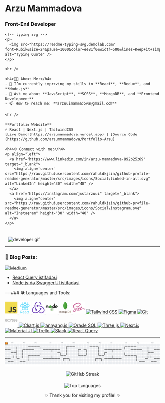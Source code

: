 <!-- START: Two-column header (texts left, gif right) -->
<div style="display: flex; align-items: flex-start; gap: 24px; flex-wrap: wrap;">

  <!-- Left column: all texts -->
  <div style="flex: 1 1 520px; min-width: 320px;">
    <h1 align="left">Arzu Mammadova</h1>
    <h3 align="left">Front-End Developer</h3>

    <!-- typing svg -->
    <p>
      <img src="https://readme-typing-svg.demolab.com?font=Rubik&size=24&pause=1000&color=ee81f0&width=500&lines=Keep+it+simple,+stupid." alt="Typing Quote" />
    </p>

    <hr />

    <h4>👩‍💻 About Me:</h4>
    - 🌱 I’m currently improving my skills in **React**, **Redux**, and **Node.js**  
    - 💬 Ask me about **JavaScript**, **SCSS**, **MongoDB**, and **Frontend Development**  
    - 📫 How to reach me: **arzuuimammadova@gmail.com**

    <hr />

    **Portfolio Website**  
    ⚡ React | Next.js | TailwindCSS  
    [Live Demo](https://arzumammadova.vercel.app) | [Source Code](https://github.com/arzummammadova/Portfolio-Arzu)

    <h4>🌐 Connect with me:</h4>
    <p align="left">
      <a href="https://www.linkedin.com/in/arzu-mammadova-892b25269" target="_blank">
        <img align="center" src="https://raw.githubusercontent.com/rahuldkjain/github-profile-readme-generator/master/src/images/icons/Social/linked-in-alt.svg" alt="LinkedIn" height="30" width="40" />
      </a>
      <a href="https://instagram.com/justarzuui" target="_blank">
        <img align="center" src="https://raw.githubusercontent.com/rahuldkjain/github-profile-readme-generator/master/src/images/icons/Social/instagram.svg" alt="Instagram" height="30" width="40" />
      </a>
    </p>
  </div>

  <!-- Right column: gif image -->
  <div style="flex: 0 0 320px; display: flex; justify-content: center; align-items: flex-start; min-width: 220px;">
    <img src="https://i.pinimg.com/originals/41/5d/4c/415d4c7290df94be36e1a2df14aacef4.gif" width="300" alt="developer gif" />
  </div>
</div>
<!-- END: Two-column header -->

---

### 📝 Blog Posts:
<p align="left">
  <a href="https://medium.com/@arzuuimammadova" target="_blank">
    <img src="https://img.shields.io/badge/Medium-12100E?style=for-the-badge&logo=medium&logoColor=white" alt="Medium"/>
  </a>
</p>

- [React Query istifadəsi](https://medium.com/@arzuuimammadova/react-query-4758c0760cb3)  
- [Node.js-də Swagger UI istifadəsi](https://medium.com/@arzuuimammadova/node-js-də-swagger-ui-istifadəsi-88c3a9113ee8)  

---### 🛠️ Languages and Tools:
<p align="left">
  <a href="https://developer.mozilla.org/en-US/docs/Web/JavaScript" target="_blank">
    <img src="https://raw.githubusercontent.com/devicons/devicon/master/icons/javascript/javascript-original.svg" alt="JavaScript" width="40" height="40"/>
  </a>
  <a href="https://reactjs.org/" target="_blank">
    <img src="https://raw.githubusercontent.com/devicons/devicon/master/icons/react/react-original-wordmark.svg" alt="React" width="40" height="40"/>
  </a>
  <a href="https://redux.js.org/" target="_blank">
    <img src="https://raw.githubusercontent.com/devicons/devicon/master/icons/redux/redux-original.svg" alt="Redux" width="40" height="40"/>
  </a>
  <a href="https://nodejs.org/" target="_blank">
    <img src="https://raw.githubusercontent.com/devicons/devicon/master/icons/nodejs/nodejs-original-wordmark.svg" alt="Node.js" width="40" height="40"/>
  </a>
  <a href="https://www.mongodb.com/" target="_blank">
    <img src="https://raw.githubusercontent.com/devicons/devicon/master/icons/mongodb/mongodb-original-wordmark.svg" alt="MongoDB" width="40" height="40"/>
  </a>
  <a href="https://sass-lang.com/" target="_blank">
    <img src="https://raw.githubusercontent.com/devicons/devicon/master/icons/sass/sass-original.svg" alt="Sass" width="40" height="40"/>
  </a>
  <a href="https://tailwindcss.com/" target="_blank">
    <img src="https://www.vectorlogo.zone/logos/tailwindcss/tailwindcss-icon.svg" alt="Tailwind CSS" width="40" height="40"/>
  </a>
  <a href="https://www.figma.com/" target="_blank">
    <img src="https://www.vectorlogo.zone/logos/figma/figma-icon.svg" alt="Figma" width="40" height="40"/>
  </a>
  <a href="https://git-scm.com/" target="_blank">
    <img src="https://www.vectorlogo.zone/logos/git-scm/git-scm-icon.svg" alt="Git" width="40" height="40"/>
  </a>
  <a href="https://expressjs.com/" target="_blank">
    <img src="https://raw.githubusercontent.com/devicons/devicon/master/icons/express/express-original-wordmark.svg" alt="Express" width="40" height="40"/>
  </a>
  <a href="https://www.chartjs.org/" target="_blank">
    <img src="https://www.chartjs.org/media/logo-title.svg" alt="Chart.js" width="40" height="40"/>
  </a>
  <a href="https://www.npmjs.com/package/annyang" target="_blank">
    <img src="https://img.icons8.com/color/48/000000/microphone.png" alt="annyang.js" width="40" height="40"/>
  </a>
  <a href="https://www.oracle.com/database/" target="_blank">
    <img src="https://img.icons8.com/color/48/000000/oracle-logo.png" alt="Oracle SQL" width="40" height="40"/>
  </a>
  <a href="https://threejs.org/" target="_blank">
    <img src="https://threejs.org/files/favicon.ico" alt="Three.js" width="40" height="40"/>
  </a>
  <a href="https://nextjs.org/" target="_blank">
    <img src="https://upload.wikimedia.org/wikipedia/commons/8/8e/Nextjs-logo.svg" alt="Next.js" width="40" height="40"/>
  </a>
  <a href="https://mui.com/" target="_blank">
    <img src="https://mui.com/static/logo.png" alt="Material UI" width="40" height="40"/>
  </a>
  <a href="https://trello.com/" target="_blank">
    <img src="https://img.icons8.com/color/48/000000/trello.png" alt="Trello" width="40" height="40"/>
  </a>
  <a href="https://slack.com/" target="_blank">
    <img src="https://img.icons8.com/color/48/000000/slack-new.png" alt="Slack" width="40" height="40"/>
  </a>
  <a href="https://tanstack.com/query/latest" target="_blank">
    <img src="https://react-query.tanstack.com/_next/static/media/logo.5b2fcfb7.svg" alt="React Query" width="40" height="40"/>
  </a>
</p>

---

<!-- rest of your README remains exactly as you had it -->
<picture>
  <source media="(prefers-color-scheme: dark)" srcset="https://raw.githubusercontent.com/arzummammadova/arzummammadova/output/pacman-contribution-graph-dark.svg">
  <source media="(prefers-color-scheme: light)" srcset="https://raw.githubusercontent.com/arzummammadova/arzummammadova/output/pacman-contribution-graph.svg">
  <img alt="pacman contribution graph" src="https://raw.githubusercontent.com/arzummammadova/arzummammadova/output/pacman-contribution-graph.svg">
</picture>

<p align="center">
  <img src="https://streak-stats.demolab.com?user=arzummammadova&theme=dracula&hide_border=false" alt="GitHub Streak" />
  <br />
  <img style="margin-top:20px" src="https://github-readme-stats.vercel.app/api/top-langs/?username=arzummammadova&layout=compact&theme=dracula&hide_border=false" alt="Top Languages" />
</p>

<p align="center">✨ Thank you for visiting my profile! ✨</p>
